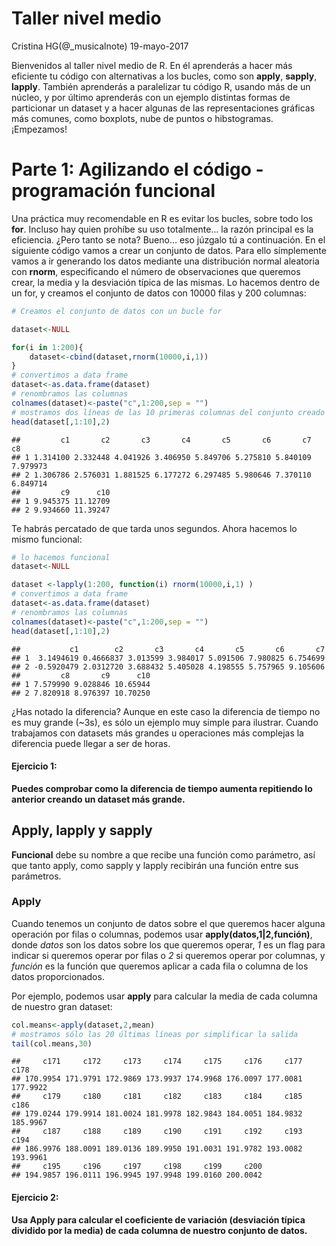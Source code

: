 Taller nivel medio
================
Cristina HG(@\_musicalnote)
19-mayo-2017

Bienvenidos al taller nivel medio de R. En él aprenderás a hacer más eficiente tu código con alternativas a los bucles, como son **apply**, **sapply**, **lapply**. También aprenderás a paralelizar tu código R, usando más de un núcleo, y por último aprenderás con un ejemplo distintas formas de particionar un dataset y a hacer algunas de las representaciones gráficas más comunes, como boxplots, nube de puntos o hibstogramas. ¡Empezamos!

Parte 1: Agilizando el código - programación funcional
======================================================

Una práctica muy recomendable en R es evitar los bucles, sobre todo los **for**. Incluso hay quien prohíbe su uso totalmente... la razón principal es la eficiencia. ¿Pero tanto se nota? Bueno... eso júzgalo tú a continuación. En el siguiente código vamos a crear un conjunto de datos. Para ello símplemente vamos a ir generando los datos mediante una distribución normal aleatoria con **rnorm**, especificando el número de observaciones que queremos crear, la media y la desviación típica de las mismas. Lo hacemos dentro de un for, y creamos el conjunto de datos con 10000 filas y 200 columnas:

``` r
# Creamos el conjunto de datos con un bucle for

dataset<-NULL

for(i in 1:200){
    dataset<-cbind(dataset,rnorm(10000,i,1))
}
# convertimos a data frame
dataset<-as.data.frame(dataset)
# renombramos las columnas
colnames(dataset)<-paste("c",1:200,sep = "")
# mostramos dos líneas de las 10 primeras columnas del conjunto creado
head(dataset[,1:10],2)
```

    ##         c1       c2       c3       c4       c5       c6       c7       c8
    ## 1 1.314100 2.332448 4.041926 3.406950 5.849706 5.275810 5.840109 7.979973
    ## 2 1.306786 2.576031 1.881525 6.177272 6.297485 5.980646 7.370110 6.849714
    ##         c9      c10
    ## 1 9.945375 11.12709
    ## 2 9.934660 11.39247

Te habrás percatado de que tarda unos segundos. Ahora hacemos lo mismo funcional:

``` r
# lo hacemos funcional
dataset<-NULL

dataset <-lapply(1:200, function(i) rnorm(10000,i,1) )
# convertimos a data frame
dataset<-as.data.frame(dataset)
# renombramos las columnas
colnames(dataset)<-paste("c",1:200,sep = "")
head(dataset[,1:10],2)
```

    ##           c1        c2       c3       c4       c5       c6       c7
    ## 1  3.1494619 0.4666837 3.013599 3.984017 5.091506 7.980825 6.754699
    ## 2 -0.5920479 2.0312720 3.688432 5.405028 4.198555 5.757965 9.105606
    ##         c8       c9      c10
    ## 1 7.579990 9.028846 10.65944
    ## 2 7.820918 8.976397 10.70250

¿Has notado la diferencia? Aunque en este caso la diferencia de tiempo no es muy grande (~3s), es sólo un ejemplo muy simple para ilustrar. Cuando trabajamos con datasets más grandes u operaciones más complejas la diferencia puede llegar a ser de horas.

#### Ejercicio 1:

**Puedes comprobar como la diferencia de tiempo aumenta repitiendo lo anterior creando un dataset más grande.**

Apply, lapply y sapply
----------------------

**Funcional** debe su nombre a que recibe una función como parámetro, así que tanto apply, como sapply y lapply recibirán una función entre sus parámetros.

### Apply

Cuando tenemos un conjunto de datos sobre el que queremos hacer alguna operación por filas o columnas, podemos usar **apply(datos,1|2,función)**, donde *datos* son los datos sobre los que queremos operar, *1* es un flag para indicar si queremos operar por filas o *2* si queremos operar por columnas, y *función* es la función que queremos aplicar a cada fila o columna de los datos proporcionados.

Por ejemplo, podemos usar **apply** para calcular la media de cada columna de nuestro gran dataset:

``` r
col.means<-apply(dataset,2,mean)
# mostramos sólo las 20 últimas líneas por simplificar la salida
tail(col.means,30)
```

    ##     c171     c172     c173     c174     c175     c176     c177     c178 
    ## 170.9954 171.9791 172.9869 173.9937 174.9968 176.0097 177.0081 177.9922 
    ##     c179     c180     c181     c182     c183     c184     c185     c186 
    ## 179.0244 179.9914 181.0024 181.9978 182.9843 184.0051 184.9832 185.9967 
    ##     c187     c188     c189     c190     c191     c192     c193     c194 
    ## 186.9976 188.0091 189.0136 189.9950 191.0031 191.9782 193.0082 193.9961 
    ##     c195     c196     c197     c198     c199     c200 
    ## 194.9857 196.0111 196.9945 197.9948 199.0160 200.0042

#### Ejercicio 2:

**Usa Apply para calcular el coeficiente de variación (desviación típica dividido por la media) de cada columna de nuestro conjunto de datos.**
